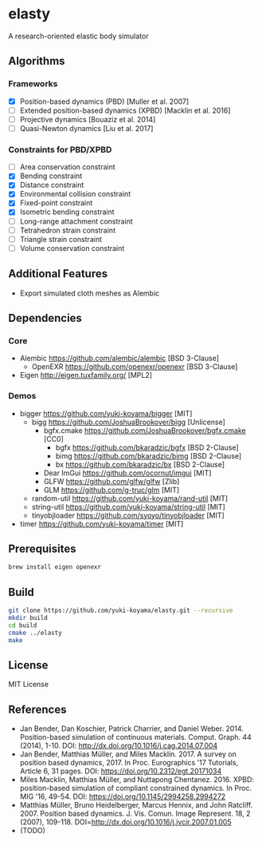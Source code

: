 # elasty

A research-oriented elastic body simulator

## Algorithms

### Frameworks

- [x] Position-based dynamics (PBD) [Muller et al. 2007]
- [ ] Extended position-based dynamics (XPBD) [Macklin et al. 2016]
- [ ] Projective dynamics [Bouaziz et al. 2014]
- [ ] Quasi-Newton dynamics [Liu et al. 2017]

### Constraints for PBD/XPBD

- [ ] Area conservation constraint
- [x] Bending constraint
- [x] Distance constraint
- [x] Environmental collision constraint
- [x] Fixed-point constraint
- [x] Isometric bending constraint
- [ ] Long-range attachment constraint
- [ ] Tetrahedron strain constraint
- [ ] Triangle strain constraint
- [ ] Volume conservation constraint

## Additional Features

- Export simulated cloth meshes as Alembic

## Dependencies

### Core

- Alembic <https://github.com/alembic/alembic> [BSD 3-Clause]
  - OpenEXR <https://github.com/openexr/openexr> [BSD 3-Clause]
- Eigen <http://eigen.tuxfamily.org/> [MPL2]

### Demos

- bigger <https://github.com/yuki-koyama/bigger> [MIT]
  - bigg <https://github.com/JoshuaBrookover/bigg> [Unlicense]
    - bgfx.cmake <https://github.com/JoshuaBrookover/bgfx.cmake> [CC0]
      - bgfx <https://github.com/bkaradzic/bgfx> [BSD 2-Clause]
      - bimg <https://github.com/bkaradzic/bimg> [BSD 2-Clause]
      - bx <https://github.com/bkaradzic/bx> [BSD 2-Clause]
    - Dear ImGui <https://github.com/ocornut/imgui> [MIT]
    - GLFW <https://github.com/glfw/glfw> [Zlib]
    - GLM <https://github.com/g-truc/glm> [MIT]
  - random-util <https://github.com/yuki-koyama/rand-util> [MIT]
  - string-util <https://github.com/yuki-koyama/string-util> [MIT]
  - tinyobjloader <https://github.com/syoyo/tinyobjloader> [MIT]
- timer <https://github.com/yuki-koyama/timer> [MIT]

## Prerequisites

```bash
brew install eigen openexr
```

## Build

```bash
git clone https://github.com/yuki-koyama/elasty.git --recursive
mkdir build
cd build
cmake ../elasty
make
```

## License

MIT License

## References

- Jan Bender, Dan Koschier, Patrick Charrier, and Daniel Weber. 2014. Position-based simulation of continuous materials. Comput. Graph. 44 (2014), 1-10. DOI: http://dx.doi.org/10.1016/j.cag.2014.07.004
- Jan Bender, Matthias Müller, and Miles Macklin. 2017. A survey on position based dynamics, 2017. In Proc. Eurographics '17 Tutorials, Article 6, 31 pages. DOI: https://doi.org/10.2312/egt.20171034
- Miles Macklin, Matthias Müller, and Nuttapong Chentanez. 2016. XPBD: position-based simulation of compliant constrained dynamics. In Proc. MIG '16, 49-54. DOI: https://doi.org/10.1145/2994258.2994272
- Matthias Müller, Bruno Heidelberger, Marcus Hennix, and John Ratcliff. 2007. Position based dynamics. J. Vis. Comun. Image Represent. 18, 2 (2007), 109-118. DOI=http://dx.doi.org/10.1016/j.jvcir.2007.01.005
- (TODO)
